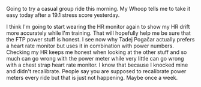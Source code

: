 Going to try a casual group ride this morning. My Whoop tells me to take it easy today after a 19.1 stress score yesterday.

I think I'm going to start wearing the HR monitor again to show my HR drift more accurately while I'm training. That will hopefully help me be sure that the FTP power stuff is honest. I see now why Tadej Pogačar actually prefers a heart rate monitor but uses it in combination with power numbers. Checking my HR keeps me honest when looking at the other stuff and so much can go wrong with the power meter while very little can go wrong with a chest strap heart rate monitor. I know that because I knocked mine and didn't recalibrate. People say you are supposed to recalibrate power meters every ride but that is just not happening. Maybe once a week.